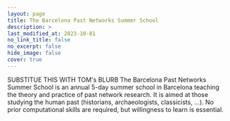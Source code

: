 ```yaml
---
layout: page
title: The Barcelona Past Networks Summer School
description: >
last_modified_at: 2023-10-01
no_link_title: false 
no_excerpt: false 
hide_image: false
cover: true
---
```




SUBSTITUE THIS WITH TOM's BLURB
The Barcelona Past Networks Summer School is an annual 5-day summer school in Barcelona teaching the theory and practice of past network research. 
It is aimed at those studying the human past (historians, archaeologists, classicists, …). No prior computational skills are required, but willingness to learn is essential.

